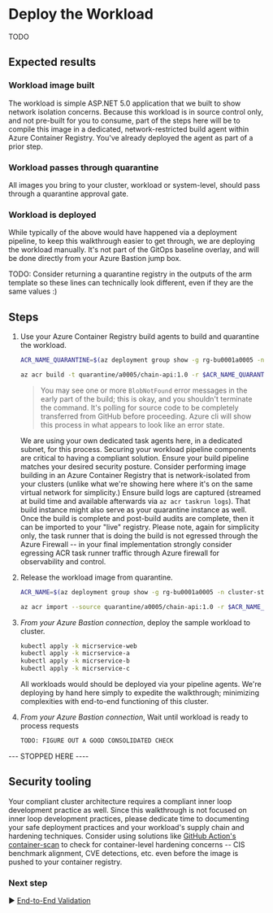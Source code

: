 # Deploy the Workload

TODO

<!-- The cluster now has an [Traefik configured with a TLS certificate](./13-secret-management-and-ingress-controller.md). The last step in the process is to deploy the workload, which will demonstrate the system's functions. -->

## Expected results

### Workload image built

The workload is simple ASP.NET 5.0 application that we built to show network isolation concerns. Because this workload is in source control only, and not pre-built for you to consume, part of the steps here will be to compile this image in a dedicated, network-restricted build agent within Azure Container Registry. You've already deployed the agent as part of a prior step.

### Workload passes through quarantine

All images you bring to your cluster, workload or system-level, should pass through a quarantine approval gate.

### Workload is deployed

While typically of the above would have happened via a deployment pipeline, to keep this walkthrough easier to get through, we are deploying the workload manually. It's not part of the GitOps baseline overlay, and will be done directly from your Azure Bastion jump box.

TODO: Consider returning a quarantine registry in the outputs of the arm template so these lines can technically look different, even if they are the same values :)

## Steps

1. Use your Azure Container Registry build agents to build and quarantine the workload.

   ```bash
   ACR_NAME_QUARANTINE=$(az deployment group show -g rg-bu0001a0005 -n cluster-stamp --query properties.outputs.containerRegistryName.value -o tsv)

   az acr build -t quarantine/a0005/chain-api:1.0 -r $ACR_NAME_QUARANTINE --platform linux/amd64 --agent-pool acragent -f SimpleChainApi/Dockerfile https://github.com/mspnp/aks-secure-baseline#feature/regulated-web-api-ui:SimpleChainApi
   ```

   > You may see one or more `BlobNotFound` error messages in the early part of the build; this is okay, and you shouldn't terminate the command. It's polling for source code to be completely transferred from GitHub before proceeding. Azure cli will show this process in what appears to look like an error state.

   We are using your own dedicated task agents here, in a dedicated subnet, for this process. Securing your workload pipeline components are critical to having a compliant solution. Ensure your build pipeline matches your desired security posture. Consider performing image building in an Azure Container Registry that is network-isolated from your clusters (unlike what we're showing here where it's on the same virtual network for simplicity.) Ensure build logs are captured (streamed at build time and available afterwards via `az acr taskrun logs`). That build instance might also serve as your quarantine instance as well. Once the build is complete and post-build audits are complete, then it can be imported to your "live" registry. Please note, again for simplicity only, the task runner that is doing the build is not egressed through the Azure Firewall -- in your final implementation strongly consider egressing ACR task runner traffic through Azure firewall for observability and control.

1. Release the workload image from quarantine.

   ```bash
   ACR_NAME=$(az deployment group show -g rg-bu0001a0005 -n cluster-stamp --query properties.outputs.containerRegistryName.value -o tsv)

   az acr import --source quarantine/a0005/chain-api:1.0 -r $ACR_NAME_QUARANTINE -t live/a0005/chain-api:1.0 -n $ACR_NAME
   ```

1. _From your Azure Bastion connection_, deploy the sample workload to cluster.

   ```bash
   kubectl apply -k micrservice-web
   kubectl apply -k micrservice-a
   kubectl apply -k micrservice-b
   kubectl apply -k micrservice-c
   ```

   All workloads would should be deployed via your pipeline agents. We're deploying by hand here simply to expedite the walkthrough; minimizing complexities with end-to-end functioning of this cluster.

1. _From your Azure Bastion connection_, Wait until workload is ready to process requests

   ```bash
   TODO: FIGURE OUT A GOOD CONSOLIDATED CHECK
   ```

--- STOPPED HERE ----

<!--

> :book: The Contoso app team is about to conclude this journey, but they need an app to test their new infrastructure. For this task they've picked out the venerable [ASP.NET Core Docker sample web app](https://github.com/dotnet/dotnet-docker/tree/master/samples/aspnetapp).

1. Deploy the ASP.NET Core Docker sample web app

   > The workload definition demonstrates the inclusion of a Pod Disruption Budget rule, ingress configuration, and pod (anti-)affinity rules for your reference.

   ```bash
   kubectl apply -f https://raw.githubusercontent.com/mspnp/aks-secure-baseline/main/workload/aspnetapp.yaml
   ```

1. Wait until is ready to process requests running

   ```bash
   kubectl wait --namespace a0008 --for=condition=ready pod --selector=app.kubernetes.io/name=aspnetapp --timeout=90s
   ```

1. Check your Ingress resource status as a way to confirm the AKS-managed Internal Load Balancer is functioning

   > In this moment your Ingress Controller (Traefik) is reading your ingress resource object configuration, updating its status, and creating a router to fulfill the new exposed workloads route. Please take a look at this and notice that the address is set with the Internal Load Balancer IP from the configured subnet.

   ```bash
   kubectl get ingress aspnetapp-ingress -n a0008
   ```

   > At this point, the route to the workload is established, SSL offloading configured, and a network policy is in place to only allow Traefik to connect to your workload. Therefore, please expect a `403` HTTP response if you attempt to connect to it directly.

1. Give a try and expect a `403` HTTP response

   ```bash
   kubectl -n a0008 run -i --rm --tty curl --image=mcr.microsoft.com/powershell --limits=cpu=200m,memory=128M -- curl -kI https://bu0001a0008-00.aks-ingress.contoso.com -w '%{remote_ip}\n'
   ```
-->

## Security tooling

Your compliant cluster architecture requires a compliant inner loop development practice as well. Since this walkthrough is not focused on inner loop development practices, please dedicate time to documenting your safe deployment practices and your workload's supply chain and hardening techniques. Consider using solutions like [GitHub Action's container-scan](https://github.com/Azure/container-scan) to check for container-level hardening concerns -- CIS benchmark alignment, CVE detections, etc. even before the image is pushed to your container registry.

### Next step

:arrow_forward: [End-to-End Validation](./15-validation.md)

